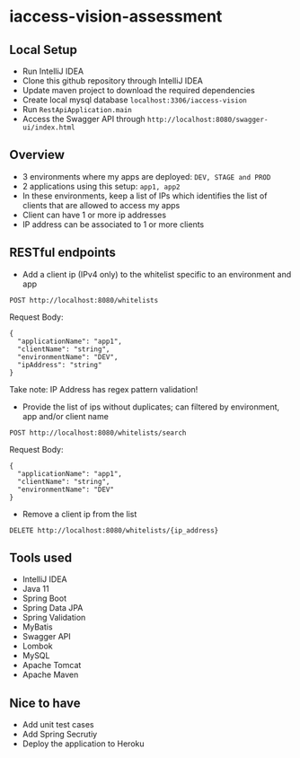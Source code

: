 # iaccess-vision-assessment

## Local Setup

- Run IntelliJ IDEA
- Clone this github repository through IntelliJ IDEA
- Update maven project to download the required dependencies
- Create local mysql database ```localhost:3306/iaccess-vision```
- Run ```RestApiApplication.main```
- Access the Swagger API through ```http://localhost:8080/swagger-ui/index.html```

## Overview

- 3 environments where my apps are deployed: ```DEV, STAGE and PROD```
- 2 applications using this setup: ```app1, app2```
- In these environments, keep a list of IPs which identifies the list of clients that are allowed to access my apps
- Client can have 1 or more ip addresses
- IP address can be associated to 1 or more clients

## RESTful endpoints

- Add a client ip (IPv4 only) to the whitelist specific to an environment and app
```
POST http://localhost:8080/whitelists
```
Request Body:
```
{
  "applicationName": "app1",
  "clientName": "string",
  "environmentName": "DEV",
  "ipAddress": "string"
}
```
Take note: IP Address has regex pattern validation!
- Provide the list of ips without duplicates; can filtered by environment, app and/or client name
```
POST http://localhost:8080/whitelists/search
```
Request Body:
```
{
  "applicationName": "app1",
  "clientName": "string",
  "environmentName": "DEV"
}
```
- Remove a client ip from the list
```
DELETE http://localhost:8080/whitelists/{ip_address}
```

## Tools used

- IntelliJ IDEA
- Java 11
- Spring Boot
- Spring Data JPA
- Spring Validation
- MyBatis
- Swagger API
- Lombok
- MySQL
- Apache Tomcat
- Apache Maven

## Nice to have

- Add unit test cases
- Add Spring Secrutiy
- Deploy the application to Heroku
